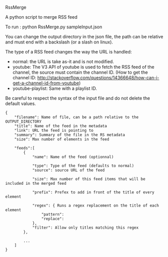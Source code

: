 RssMerge

A python script to merge RSS feed


To run :
python RssMerge.py sampleInput.json


You can change the output directory in the json file, the path can be relative and must end with a backslash (or a slash on linux).


The type of a RSS feed changes the way the URL is handled:
* normal: the URL is take as-it and is not modified.
* youtube: The V3 API of youtube is used to fetch the RSS feed of the channel, the source must contain the channel ID. (How to get the channel ID: http://stackoverflow.com/questions/14366648/how-can-i-get-a-channel-id-from-youtube)
* youtube-playlist: Same with a playlist ID.


Be careful to respect the syntax of the input file and do not delete the default values.

	{
		"filename": Name of file, can be a path relative to the OUTPUT_DIRECTORY
		"title": Name of the feed in the metadata
		"link": URL the feed is pointing to
		"summary": Summary of the file in the RS metadata
		"size": Max number of elements in the feed

		"feeds":[
			{
				"name": Name of the feed (optionnal)

				"type": Type of the feed (defaults to normal)
				"source": source URL of the feed

				"size": Max number of this feed items that will be included in the merged feed
				
				"prefix": Prefex to add in front of the title of every element
				
				"regex": { Runs a regex replacement on the title of each element
					"pattern": 
					"replace": 
				},
				"filter": Allow only titles matching this regex
			},

			...
		]
	}
